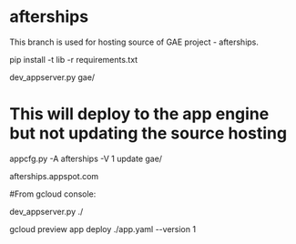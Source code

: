 # afterships

This branch is used for hosting source of GAE project - afterships.

pip install -t lib -r requirements.txt

dev_appserver.py gae/


# This will deploy to the app engine but not updating the source hosting

appcfg.py -A afterships -V 1  update gae/


afterships.appspot.com

#From gcloud console:

dev_appserver.py ./

gcloud preview app deploy ./app.yaml --version 1


